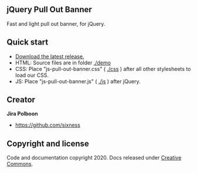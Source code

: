 ## jQuery Pull Out Banner

Fast and light pull out banner, for jQuery.

## Quick start

- [Download the latest release.](https://github.com/sixness/js-pull-out-banner/archive/master.zip)
- HTML: Source files are in folder [./demo](https://github.com/sixness/js-pull-out-banner/tree/master/demo)
- CSS: Place "js-pull-out-banner.css" ( [./css](https://github.com/sixness/js-pull-out-banner/tree/master/css) ) after all other stylesheets to load our CSS.
- JS: Place "js-pull-out-banner.js" ( [./js](https://github.com/sixness/js-pull-out-banner/tree/master/js) ) after jQuery.


## Creator

**Jira Polboon**

- <https://github.com/sixness>

## Copyright and license

Code and documentation copyright 2020. Docs released under [Creative Commons](https://creativecommons.org/licenses/by/3.0/).
